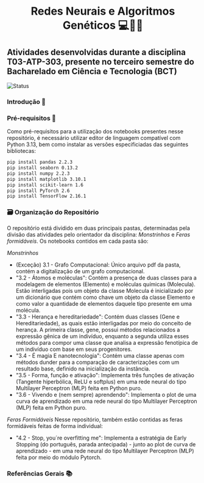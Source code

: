 # <p align= "center"> **Redes Neurais e Algoritmos Genéticos** 💻🧠🧬 </p>
## Atividades desenvolvidas durante a disciplina T03-ATP-303, presente no terceiro semestre do Bacharelado em Ciência e Tecnologia (BCT)
![Status](https://img.shields.io/static/v1?label=STATUS&message=EM%20DESENVOLVIMENTO&color=RED&style=for-the-badge)

### Introdução 🤖
### Pré-requisitos 📄
Como pré-requisitos para a utilização dos notebooks presentes nesse repositório, é necessário utilizar editor de linguagem compatível com Python 3.13, bem como instalar as versões especificiadas das seguintes bibliotecas:
```bash
pip install pandas 2.2.3
pip install seaborn 0.13.2
pip install numpy 2.2.3
pip install matplotlib 3.10.1
pip install scikit-learn 1.6
pip install PyTorch 2.6
pip install TensorFlow 2.16.1
```

### 🗃️ Organização do Repositório
O repositório está dividido em duas principais pastas, determinadas pela divisão das atividades pelo orientador da disciplina: <em>Monstrinhos</em> e <em>Feras formidáveis</em>.
Os notebooks contidos em cada pasta são:

<em>Monstrinhos</em>

* (Exceção) 3.1 - Grafo Computacional: Único arquivo pdf da pasta, contém a digitalização de um grafo computacional.
* "3.2 - Átomos e moléculas": Contém a presença de duas classes para a modelagem de elementos (Elemento) e moléculas químicas (Molecula). Estão interligadas pois um objeto da classe Molecula é inicializado por um dicionário que contém como chave um objeto da classe Elemento e como valor a quantidade de elementos daquele tipo presente em uma molécula.
* "3.3 - Herança e hereditariedade": Contém duas classes (Gene e Hereditariedade), as quais estão interligadas por meio do conceito de herança. A primeira classe, gene, possui métodos relacionados a expressão gênica de um indivíduo, enquanto a segunda utiliza esses métodos para compor uma classe que analisa a expressão fenotípica de um indivíduo com base em seus progenitores.
* "3.4 - É magia E nanotecnologia": Contém uma classe apenas com métodos dunder para a comparação de caracterizações com um resultado base, definido na inicialização da instância.
* "3.5 - Forma, função e ativação": Implementa três funções de ativação (Tangente hiperbólica, ReLU e softplus) em uma rede neural do tipo Multilayer Perceptron (MLP) feita em Python puro.
* "3.6 - Vivendo e (nem sempre) aprendendo": Implementa o plot de uma curva de aprendizado em uma rede neural do tipo Multilayer Perceptron (MLP) feita em Python puro.
  
<em>Feras Formidáveis</em>
Nesse repositório, também estão contidas as feras formidáveis feitas de forma individual:
* "4.2 - Stop, you´re overfitting me": Implementa a estratégia de Early Stopping (do português, parada antecipada) - junto ao plot de curva de aprendizado - em uma rede neural do tipo Multilayer Perceptron (MLP) feita por meio do módulo Pytorch. 
### Referências Gerais 📚



